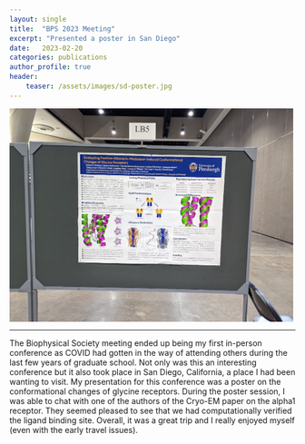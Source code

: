 ```yaml
---
layout: single
title:  "BPS 2023 Meeting"
excerpt: "Presented a poster in San Diego"
date:   2023-02-20
categories: publications
author_profile: true
header:
    teaser: /assets/images/sd-poster.jpg
---
```


<div style="font-size:0;">
    <img src="/assets/images/sd-poster.jpg" width="500">
</div>

------

The Biophysical Society meeting ended up being my first in-person conference as COVID had gotten in the way of attending others during the last few years of graduate school. Not only was this an interesting conference but it also took place in San Diego, California, a place I had been wanting to visit. My presentation for this conference was a poster on the conformational changes of glycine receptors. During the poster session, I was able to chat with one of the authors of the Cryo-EM paper on the alpha1 receptor. They seemed pleased to see that we had computationally verified the ligand binding site. Overall, it was a great trip and I really enjoyed myself (even with the early travel issues).